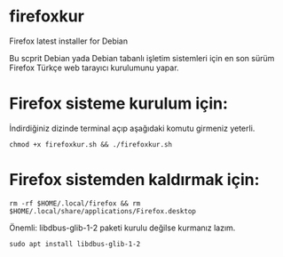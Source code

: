 # firefoxkur
Firefox latest installer for Debian

Bu scprit Debian yada Debian tabanlı işletim sistemleri için en son sürüm Firefox Türkçe web tarayıcı kurulumunu yapar.

# Firefox sisteme kurulum için: 
İndirdiğiniz dizinde terminal açıp aşağıdaki komutu girmeniz yeterli. 
```
chmod +x firefoxkur.sh && ./firefoxkur.sh
```

# Firefox sistemden kaldırmak için:
```
rm -rf $HOME/.local/firefox && rm $HOME/.local/share/applications/Firefox.desktop
```
Önemli: libdbus-glib-1-2 paketi kurulu değilse kurmanız lazım.
```
sudo apt install libdbus-glib-1-2
```
